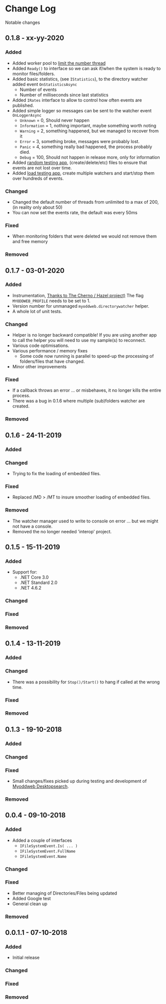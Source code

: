 # Change Log

Notable changes

## 0.1.8 - xx-yy-2020

### Added

- Added worker pool to [limit the number thread](https://github.com/FFMG/myoddweb.directorywatcher/issues/8)
- Added `Ready()` to interface so we can ask if/when the system is ready to monitor files/folders.
- Added basic statistics, (see `IStatistics`), to the directory watcher added event `OnStatisticsAsync`
  - Number of events
  - Number of milliseconds since last statistics
- Added `IRates` interface to allow to control how often events are published.
- Added simple logger so messages can be sent to the watcher event `OnLoggerAsync`
  - `Unknown` = 0, Should never happen
  - `Information` = 1, nothing important, maybe something worth noting
  - `Warning` = 2, something happened, but we managed to recover from it
  - `Error` = 3, something broke, messages were probably lost.
  - `Panic` = 4, something really bad happened, the process probably died.
  - `Debug` = 100, Should not happen in release more, only for information
- Added [random testing app](testing.md), (create/delete/etc) files to ensure that events are not lost over time.
- Added [load testing app](testing.md), create multiple watchers and start/stop them over hundreds of events.

### Changed

- Changed the default number of threads from unlimited to a max of 200, (in reality only about 50)
- You can now set the events rate, the default was every 50ms

### Fixed

- When monitoring folders that were deleted we would not remove them and free memory

### Removed

## 0.1.7 - 03-01-2020

### Added

- Instrumentation, [Thanks to The Cherno / Hazel project)](https://github.com/TheCherno/Hazel/)
  The flag `MYODDWEB_PROFILE` needs to be set to 1.
- Version number for unmanaged `myoddweb.directorywatcher` helper.
- A whole lot of unit tests.

### Changed

- Helper is no longer backward compatible! If you are using another app to call the helper you will need to use my sample(s) to reconnect.
- Various code optimisations.
- Various performance / memory fixes
  - Some code now running is parallel to speed-up the processing of folders/files that have changed.
- Minor other improvements

### Fixed

- If a callback throws an error ... or misbehaves, it no longer kills the entire process.
- There was a bug in 0.1.6 where multiple (sub)folders watcher are created.

### Removed

## 0.1.6 - 24-11-2019

### Added

### Changed

- Trying to fix the loading of embedded files.

### Fixed

- Replaced /MD > /MT to insure smoother loading of embedded files.

### Removed

- The watcher manager used to write to console on error ... but we might not have a console.
- Removed the no longer needed 'interop' project.

## 0.1.5 - 15-11-2019

### Added

- Support for:
  - .NET Core 3.0
  - .NET Standard 2.0
  - .NET 4.6.2

### Changed

### Fixed

### Removed

## 0.1.4 - 13-11-2019

### Added

### Changed

- There was a possibility for `Stop()/Start()` to hang if called at the wrong time.

### Fixed

### Removed

## 0.1.3 - 19-10-2018

### Added

### Changed

### Fixed

- Small changes/fixes picked up during testing and development of [Myoddweb Desktopsearch](https://github.com/FFMG/myoddweb.desktopsearch).

### Removed

## 0.0.4 - 09-10-2018

### Added

- Added a couple of interfaces
  - `IFileSystemEvent.Is( ... )`
  - `IFileSystemEvent.FullName`
  - `IFileSystemEvent.Name`

### Changed

### Fixed

- Better managing of Directories/Files being updated
- Added Google test
- General clean up

### Removed

## 0.0.1.1 - 07-10-2018

### Added

- Initial release

### Changed

### Fixed

### Removed
